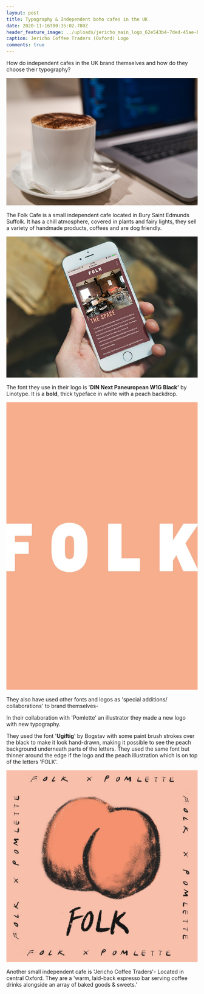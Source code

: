 ```yaml
---
layout: post
title: Typography & Independent boho cafes in the UK
date: 2020-11-16T00:35:02.780Z
header_feature_image: ../uploads/jericho_main_logo_62e543b4-7ded-45ae-bcdb-874439f3b3fb.png
caption: Jericho Coffee Traders (Oxford) Logo
comments: true
---
```

How do independent cafes in the UK brand themselves and how do they choose their typography?

![Photograph by- Marc Mintel](../uploads/marc-mintel-1iytusnplsk-unsplash.jpg)

The Folk Cafe is a small independent cafe located in Bury Saint Edmunds Suffolk. It has a chill atmosphere, covered in plants and fairy lights, they sell a variety of handmade products, coffees and are dog friendly.

![](../uploads/folk-website-iphone.jpg)

The font they use in their logo is '**DIN Next Paneuropean W1G Black'** by Linotype. It is a **bold**, thick typeface in white with a peach backdrop. 

![Folk Cafe Logo- Bury St Edmunds (Suffolk)](../uploads/folk-typog.jpg)

They also have used other fonts and logos as 'special additions/ collaborations' to brand themselves-

In their collaboration with 'Pomlette' an illustrator they made a new logo with new typography. 

They used the font '**Ugiftig**' by Bogstav with some paint brush strokes over the black to make it look hand-drawn, making it possible to see the peach background underneath parts of the letters. They used the same font but thinner around the edge if the logo and the peach illustration which is on top of the letters 'FOLK'. 

![Special Addition Folk Cafe Logo- Bury St Edmunds (Suffolk)](../uploads/folk.jpg)

Another small independent cafe is 'Jericho Coffee Traders'- Located in central Oxford. They are a 'warm, laid-back espresso bar serving coffee drinks alongside an array of baked goods & sweets.'